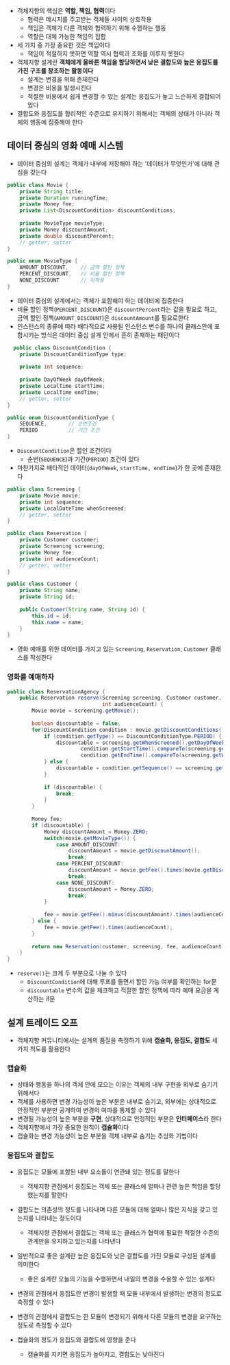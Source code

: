 - 객체지향의 핵심은 **역할, 책임, 협력**이다
	- 협력은 메시지를 주고받는 객체들 사이의 상호작용
	- 책임은 객체가 다른 객체와 협력하기 위해 수행하는 행동
	- 역할은 대체 가능한 책임의 집합
- 세 가지 중 가장 중요한 것은 책임이다
	- 책임이 적절하지 못하면 역할 역시 협력과 조화를 이루지 못한다
- 객체지향 설계란 **객체에게 올바른 책임을 할당하면서 낮은 결합도와 높은 응집도를 가진 구조를 창조하는 활동이다**
	- 설계는 변경을 위해 존재한다
	- 변경은 비용을 발생시킨다
	- 적절한 비용에서 쉽게 변경할 수 있는 설계는 응집도가 높고 느슨하게 결합되어 있다
- 결합도와 응집도를 합리적인 수준으로 유지하기 위해서는 객체의 상태가 아니라 객체의 행동에 집중해야 한다

## 데이터 중심의 영화 예매 시스템
- 데이터 중심의 설계는 객체가 내부에 저장해야 하는 '데이터가 무엇인가'에 대해 관심을 갖는다

```Java
public class Movie {  
    private String title;  
    private Duration runningTime;  
    private Money fee;  
    private List<DiscountCondition> discountConditions;  
  
    private MovieType movieType;  
    private Money discountAmount;  
    private double discountPercent;    
    // getter, setter  
}
```

```Java
public enum MovieType {  
    AMOUNT_DISCOUNT,    // 금액 할인 정책  
    PERCENT_DISCOUNT,   // 비율 할인 정책  
    NONE_DISCOUNT       // 미적용  
}
```

- 데이터 중심의 설계에서는 객체가 포함해야 하는 데이터에 집중한다
- 비율 할인 정책(`PERCENT_DISCOUNT`)은 `discountPercent`라는 값을 필요로 하고, 금액 할인 정책(`AMOUNT_DISCOUNT`)은 `discountAmount`를 필요로한다
- 인스턴스의 종류에 따라 배타적으로 사용될 인스턴스 변수를 하나의 클래스안에 포함시키는 방식은 데이터 중심 설계 안에서 흔히 존재하는 패턴이다

```Java
  public class DiscountCondition {  
    private DiscountConditionType type;  
  
    private int sequence;  
  
    private DayOfWeek dayOfWeek;  
    private LocalTime startTime;  
    private LocalTime endTime;  
    // getter, setter
}
```

```Java
public enum DiscountConditionType {  
    SEQUENCE,       // 순번조건  
    PERIOD          // 기간 조건  
}
```
- `DiscountCondition`은 할인 조건이다
	- 순번(`SEQUENCE`)과 기간(`PERIOD`) 조건이 있다
- 마찬가지로 배타적인 데이터(`dayOfWeek`, `startTime, endTime`)가 한 곳에 존재한다


```Java
public class Screening {  
    private Movie movie;  
    private int sequence;  
    private LocalDateTime whenScreened;
    // getter, setter
}
```

```Java  
public class Reservation {  
    private Customer customer;  
    private Screening screening;  
    private Money fee;  
    private int audienceCount;
    // getter, setter
}
```

```Java
public class Customer {  
    private String name;  
    private String id;  
  
    public Customer(String name, String id) {  
        this.id = id;  
        this.name = name;  
    }  
}
```

- 영화 예매를 위한 데이터를 가지고 있는 `Screening`, `Reservation`, `Customer` 클래스를 작성한다

### 영화를 예매하자
```Java
public class ReservationAgency {  
    public Reservation reserve(Screening screening, Customer customer,  
                               int audienceCount) {  
        Movie movie = screening.getMovie();  
  
        boolean discountable = false;  
        for(DiscountCondition condition : movie.getDiscountConditions()) {  
            if (condition.getType() == DiscountConditionType.PERIOD) {  
                discountable = screening.getWhenScreened().getDayOfWeek().equals(condition.getDayOfWeek()) &&  
                        condition.getStartTime().compareTo(screening.getWhenScreened().toLocalTime()) <= 0 &&  
                        condition.getEndTime().compareTo(screening.getWhenScreened().toLocalTime()) >= 0;  
            } else {  
                discountable = condition.getSequence() == screening.getSequence();  
            }  
  
            if (discountable) {  
                break;  
            }  
        }  
  
        Money fee;  
        if (discountable) {  
            Money discountAmount = Money.ZERO;  
            switch(movie.getMovieType()) {  
                case AMOUNT_DISCOUNT:  
                    discountAmount = movie.getDiscountAmount();  
                    break;  
                case PERCENT_DISCOUNT:  
                    discountAmount = movie.getFee().times(movie.getDiscountPercent());  
                    break;  
                case NONE_DISCOUNT:  
                    discountAmount = Money.ZERO;  
                    break;  
            }  
  
            fee = movie.getFee().minus(discountAmount).times(audienceCount);  
        } else {  
            fee = movie.getFee().times(audienceCount);  
        }  
  
        return new Reservation(customer, screening, fee, audienceCount);  
    }  
}
```

- `reserve()`는 크게 두 부분으로 나눌 수 있다
	- `DiscountCondition`에 대해 루프를 돌면서 할인 가능 여부를 확인하는 for문
	- `discountable` 변수의 값을 체크하고 적절한 할인 정책에 따라 예매 요금을 계산하는 if문

## 설계 트레이드 오프
- 객체지향 커뮤니티에서는 설계의 품질을 측정하기 위해 **캡슐화, 응집도, 결합도** 세 가지 척도를 활용한다

### 캡슐화
- 상태와 행동을 하나의 객체 안에 모으는 이유는 객체의 내부 구현을 외부로 숨기기 위해서다
- 객체를 사용하면 변경 가능성이 높은 부분은 내부로 숨기고, 외부에는 상대적으로 안정적인 부분만 공개하여 변경의 여파를 통제할 수 있다
- 변경될 가능성이 높은 부분을 **구현**, 상대적으로 안정적인 부분은 **인터페이스**라 한다
- 객체지향에서 가장 중요한 원칙이 **캡슐화**이다
- 캡슐화는 변경 가능성이 높은 부분을 객체 내부로 숨기는 추상화 기법이다

### 응집도와 결합도
- 응집도는 모듈에 포함된 내부 요소들이 연관돼 있는 정도를 말한다
	- 객체지향 관점에서 응집도는 객체 또는 클래스에 얼마나 관련 높은 책임을 할당했는지를 말한다
- 결합도는 의존성의 정도를 나타내며 다른 모듈에 대해 얼마나 많은 지식을 갖고 있는지를 나타내는 정도이다
	- 객체지향 관점에서 결합도는 객체 또는 클래스가 협력에 필요한 적절한 수준의 관계만을 유지하고 있는지를 나타낸다
- 일반적으로 좋은 설계란 높은 응집도와 낮은 결합도를 가진 모듈로 구성된 설계를 의미한다
	- 좋은 설계란 오늘의 기능을 수행하면서 내일의 변경을 수용할 수 있는 설계다
- 변경의 관점에서 응집도란 변경이 발생할 때 모듈 내부에서 발생하는 변경의 정도로 측정할 수 있다
- 변경의 관점에서 결합도는 한 모듈이 변경되기 위해서 다른 모듈의 변경을 요구하는 정도로 측정할 수 있다

- 캡슐화의 정도가 응집도와 결합도에 영향을 준다
	- 캡슐화를 지키면 응집도가 높아지고, 결합도는 낮아진다